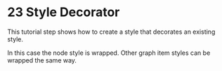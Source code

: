 # 23 Style Decorator

This tutorial step shows how to create a style that decorates an existing style.
  

In this case the node style is wrapped. Other graph item styles can be wrapped the same way.
